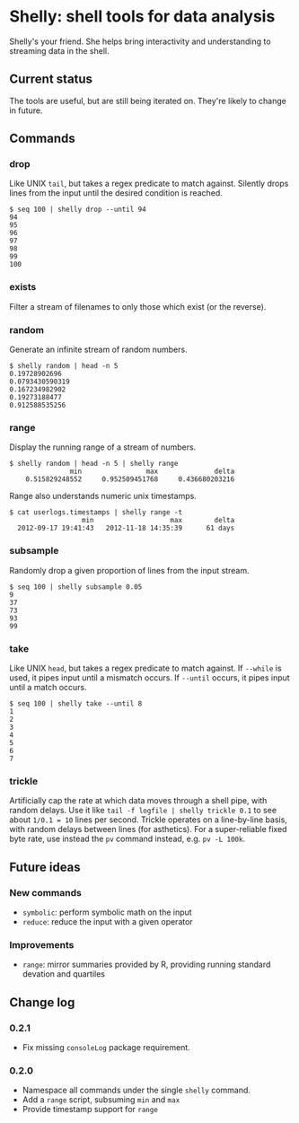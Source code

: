 # Shelly: shell tools for data analysis

Shelly's your friend. She helps bring interactivity and understanding to streaming data in the shell.

## Current status

The tools are useful, but are still being iterated on. They're likely to change in future.

## Commands

### drop

Like UNIX ``tail``, but takes a regex predicate to match against. Silently drops lines from the input until the desired condition is reached.

```
$ seq 100 | shelly drop --until 94
94
95
96
97
98
99
100
```

### exists

Filter a stream of filenames to only those which exist (or the reverse).

### random

Generate an infinite stream of random numbers.

```
$ shelly random | head -n 5
0.19728902696
0.0793430590319
0.167234982902
0.19273188477
0.912588535256
```

### range

Display the running range of a stream of numbers.

```
$ shelly random | head -n 5 | shelly range
               min                max              delta
    0.515829248552     0.952509451768     0.436680203216
```

Range also understands numeric unix timestamps.

```
$ cat userlogs.timestamps | shelly range -t
                  min                   max        delta
  2012-09-17 19:41:43   2012-11-18 14:35:39      61 days
```

### subsample

Randomly drop a given proportion of lines from the input stream.

```
$ seq 100 | shelly subsample 0.05
9
37
73
93
99
```

### take

Like UNIX ``head``, but takes a regex predicate to match against. If ``--while`` is used, it pipes input until a mismatch occurs. If ``--until`` occurs, it pipes input until a match occurs.

```
$ seq 100 | shelly take --until 8
1
2
3
4
5
6
7
```

### trickle

Artificially cap the rate at which data moves through a shell pipe, with random delays. Use it like `tail -f logfile | shelly trickle 0.1` to see about `1/0.1 = 10` lines per second. Trickle operates on a line-by-line basis, with random delays between lines (for asthetics). For a super-reliable fixed byte rate, use instead the `pv` command instead, e.g. `pv -L 100k`.

## Future ideas

### New commands

- `symbolic`: perform symbolic math on the input
- `reduce`: reduce the input with a given operator

### Improvements

- `range`: mirror summaries provided by R, providing running standard devation and quartiles

## Change log

### 0.2.1

- Fix missing `consoleLog` package requirement.

### 0.2.0

- Namespace all commands under the single `shelly` command.
- Add a `range` script, subsuming `min` and `max`
- Provide timestamp support for `range`
